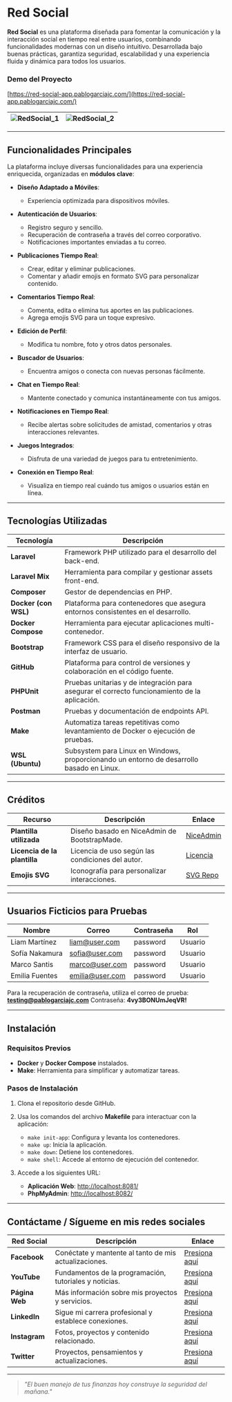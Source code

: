 # Red Social 

**Red Social** es una plataforma diseñada para fomentar la comunicación y la interacción social en tiempo real entre usuarios, combinando funcionalidades modernas con un diseño intuitivo. Desarrollada bajo buenas prácticas, garantiza seguridad, escalabilidad y una experiencia fluida y dinámica para todos los usuarios.

### Demo del Proyecto  
[https://red-social-app.pablogarciajc.com/](https://red-social-app.pablogarciajc.com/)

| ![RedSocial_1](https://pablogarciajc.com/wp-content/uploads/2025/01/red_social_1_webp.webp) | ![RedSocial_2](https://pablogarciajc.com/wp-content/uploads/2025/01/red_social_2_webp.webp) |
|-----------|-----------|

---

## Funcionalidades Principales  

La plataforma incluye diversas funcionalidades para una experiencia enriquecida, organizadas en **módulos clave**:  

- **Diseño Adaptado a Móviles**:  
  - Experiencia optimizada para dispositivos móviles.

- **Autenticación de Usuarios**:  
  - Registro seguro y sencillo.  
  - Recuperación de contraseña a través del correo corporativo.  
  - Notificaciones importantes enviadas a tu correo.  

- **Publicaciones Tiempo Real**:  
  - Crear, editar y eliminar publicaciones.  
  - Comentar y añadir emojis en formato SVG para personalizar contenido.  

- **Comentarios Tiempo Real**:  
  - Comenta, edita o elimina tus aportes en las publicaciones.  
  - Agrega emojis SVG para un toque expresivo.  

- **Edición de Perfil**:  
  - Modifica tu nombre, foto y otros datos personales.  

- **Buscador de Usuarios**:  
  - Encuentra amigos o conecta con nuevas personas fácilmente.  

- **Chat en Tiempo Real**:  
  - Mantente conectado y comunica instantáneamente con tus amigos.  

- **Notificaciones en Tiempo Real**:  
  - Recibe alertas sobre solicitudes de amistad, comentarios y otras interacciones relevantes.  

- **Juegos Integrados**:  
  - Disfruta de una variedad de juegos para tu entretenimiento.

- **Conexión en Tiempo Real**:  
  - Visualiza en tiempo real cuándo tus amigos o usuarios están en línea.

---

## Tecnologías Utilizadas  

| **Tecnología**           | **Descripción**                                                                                                              |
|--------------------------|------------------------------------------------------------------------------------------------------------------------------|
| **Laravel**              | Framework PHP utilizado para el desarrollo del back-end.                                                                    |
| **Laravel Mix**          | Herramienta para compilar y gestionar assets front-end.                                                                     |
| **Composer**             | Gestor de dependencias en PHP.                                                                                              |
| **Docker (con WSL)**     | Plataforma para contenedores que asegura entornos consistentes en el desarrollo.                                             |
| **Docker Compose**       | Herramienta para ejecutar aplicaciones multi-contenedor.                                                                    |
| **Bootstrap**            | Framework CSS para el diseño responsivo de la interfaz de usuario.                                                          |
| **GitHub**               | Plataforma para control de versiones y colaboración en el código fuente.                                                    |
| **PHPUnit**              | Pruebas unitarias y de integración para asegurar el correcto funcionamiento de la aplicación.                                |
| **Postman**              | Pruebas y documentación de endpoints API.                                                                                   |
| **Make**                 | Automatiza tareas repetitivas como levantamiento de Docker o ejecución de pruebas.                                           |
| **WSL (Ubuntu)**         | Subsystem para Linux en Windows, proporcionando un entorno de desarrollo basado en Linux.                                    |

---

## Créditos  

| **Recurso**                     | **Descripción**                                  | **Enlace**                                                                                   |
|---------------------------------|--------------------------------------------------|---------------------------------------------------------------------------------------------|
| **Plantilla utilizada**         | Diseño basado en NiceAdmin de BootstrapMade.     | [NiceAdmin](https://bootstrapmade.com/nice-admin-bootstrap-admin-html-template/)            |
| **Licencia de la plantilla**    | Licencia de uso según las condiciones del autor. | [Licencia](https://bootstrapmade.com/license/)                                              |
| **Emojis SVG**                  | Iconografía para personalizar interacciones.     | [SVG Repo](https://www.svgrepo.com/)                                                        |

---

## Usuarios Ficticios para Pruebas  

| **Nombre**              | **Correo**                | **Contraseña** | **Rol**         |
|-------------------------|---------------------------|----------------|-----------------|
| Liam Martínez           | liam@user.com            | password       | Usuario         |
| Sofía Nakamura          | sofia@user.com           | password       | Usuario         |
| Marco Santis            | marco@user.com           | password       | Usuario         |
| Emilia Fuentes          | emilia@user.com          | password       | Usuario         |

Para la recuperación de contraseña, utiliza el correo de prueba: **testing@pablogarciajc.com**
Contraseña: **4vy3BONUmJeqVR!**

---

## Instalación  

### Requisitos Previos  

- **Docker** y **Docker Compose** instalados.  
- **Make**: Herramienta para simplificar y automatizar tareas.  

### Pasos de Instalación  

1. Clona el repositorio desde GitHub.  
2. Usa los comandos del archivo **Makefile** para interactuar con la aplicación:  
   - `make init-app`: Configura y levanta los contenedores.  
   - `make up`: Inicia la aplicación.  
   - `make down`: Detiene los contenedores.  
   - `make shell`: Accede al entorno de ejecución del contenedor.  

3. Accede a los siguientes URL:
   - **Aplicación Web**: [http://localhost:8081/](http://localhost:8081/)
   - **PhpMyAdmin**: [http://localhost:8082/](http://localhost:8082/)

---

## Contáctame / Sígueme en mis redes sociales

| Red Social   | Descripción                                              | Enlace                   |
|--------------|----------------------------------------------------------|--------------------------|
| **Facebook** | Conéctate y mantente al tanto de mis actualizaciones.    | [Presiona aquí](https://facebook.com/tu-usuario) |
| **YouTube**  | Fundamentos de la programación, tutoriales y noticias.   | [Presiona aquí](https://youtube.com/tu-canal)     |
| **Página Web** | Más información sobre mis proyectos y servicios.        | [Presiona aquí](https://tusitio.com)              |
| **LinkedIn** | Sigue mi carrera profesional y establece conexiones.     | [Presiona aquí](https://linkedin.com/in/tu-usuario) |
| **Instagram**| Fotos, proyectos y contenido relacionado.                 | [Presiona aquí](https://instagram.com/tu-usuario) |
| **Twitter**  | Proyectos, pensamientos y actualizaciones.                | [Presiona aquí](https://twitter.com/tu-usuario)   |

---
> _"El buen manejo de tus finanzas hoy construye la seguridad del mañana."_
